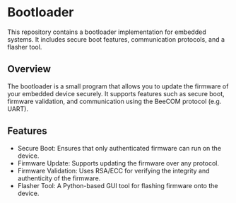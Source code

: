 # Bootloader
This repository contains a bootloader implementation for embedded systems. It includes secure boot features, communication protocols, and a flasher tool.

## Overview
The bootloader is a small program that allows you to update the firmware of your embedded device securely. It supports features such as secure boot, firmware validation, and communication using the BeeCOM protocol (e.g. UART).

## Features
- Secure Boot: Ensures that only authenticated firmware can run on the device.
- Firmware Update: Supports updating the firmware over any protocol.
- Firmware Validation: Uses RSA/ECC for verifying the integrity and authenticity of the firmware.
- Flasher Tool: A Python-based GUI tool for flashing firmware onto the device.
